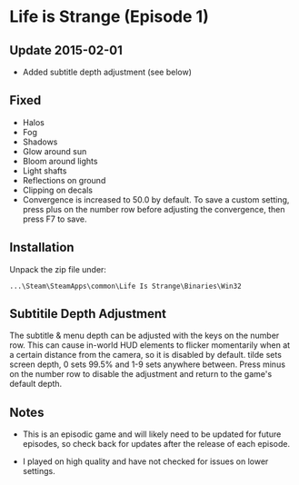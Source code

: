 Life is Strange (Episode 1)
===========================

Update 2015-02-01
-----------------
- Added subtitle depth adjustment (see below)

Fixed
-----
- Halos
- Fog
- Shadows
- Glow around sun
- Bloom around lights
- Light shafts
- Reflections on ground
- Clipping on decals
- Convergence is increased to 50.0 by default. To save a custom setting, press
  plus on the number row before adjusting the convergence, then press F7 to
  save.

Installation
------------
Unpack the zip file under:

    ...\Steam\SteamApps\common\Life Is Strange\Binaries\Win32

Subtitile Depth Adjustment
--------------------------
The subtitle & menu depth can be adjusted with the keys on the number row. This
can cause in-world HUD elements to flicker momentarily when at a certain
distance from the camera, so it is disabled by default. tilde sets screen
depth, 0 sets 99.5% and 1-9 sets anywhere between. Press minus on the number
row to disable the adjustment and return to the game's default depth.

Notes
-----
- This is an episodic game and will likely need to be updated for future
  episodes, so check back for updates after the release of each episode.

- I played on high quality and have not checked for issues on lower settings.
